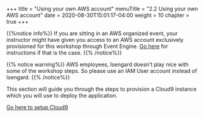 +++
title = "Using your own AWS account"
menuTitle = "2.2 Using your own AWS account"
date = 2020-08-30T15:01:17-04:00
weight = 10
chapter = true
+++

{{%notice info%}}
If you are sitting in an AWS organized event, your instructor might have given you access to an AWS account exclusively provisioned for this workshop through Event Engine. [Go here](/en/installation/using_ee.html) for instructions if that is the case.
{{% /notice%}}

{{% notice warning%}}
AWS employees, Isengard doesn't play nice with some of the workshop steps. So please use an IAM User account instead of Isengard.
{{% /notice%}}

This section will guide you through the steps to provision a Cloud9 instance which you will use to deploy the application.

[Go here to setup Cloud9](/en/installation/not_using_ee/_setup_cloud9.html)